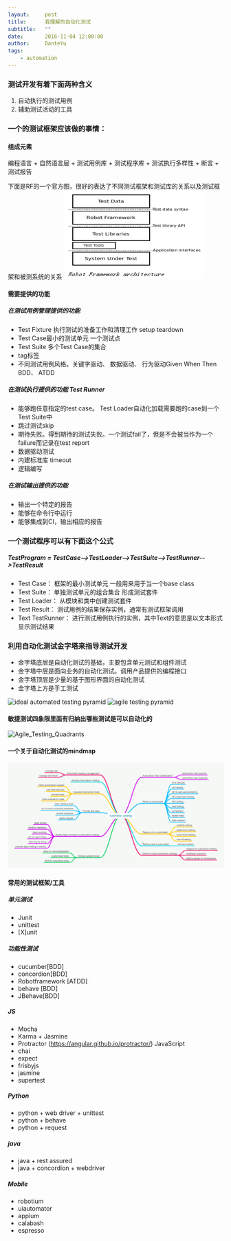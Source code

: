 ```yaml
---
layout:     post
title:      我理解的自动化测试
subtitle:   ""
date:       2016-11-04 12:00:00
author:     DanteYu
tags:
    - automation
---
```


### 测试开发有着下面两种含义
1. 自动执行的测试用例
2. 辅助测试活动的工具

### 一个的测试框架应该做的事情：

#### 组成元素
编程语言 + 自然语言层 + 测试用例库 + 测试程序库 + 测试执行多样性 + 断言 + 测试报告

下面是RF的一个官方图，很好的表达了不同测试框架和测试库的关系以及测试框架和被测系统的关系
![rf](https://github.com/DanteYu/DanteYu.github.io/blob/master/_posts/images/rf.png?raw=true)

#### 需要提供的功能
##### 在测试用例管理提供的功能
- Test Fixture 执行测试的准备工作和清理工作 setup teardown
- Test Case最小的测试单元 一个测试点
- Test Suite 多个Test Case的集合
- tag标签
- 不同测试用例风格。关键字驱动、 数据驱动、 行为驱动Given When Then BDD、  ATDD

##### 在测试执行提供的功能 Test Runner
- 能够跑任意指定的test case。 Test Loader自动化加载需要跑的case到一个Test Suite中
- 跳过测试skip
- 期待失败。得到期待的测试失败。一个测试fail了，但是不会被当作为一个failure而记录在test report
- 数据驱动测试
- 内建标准库  timeout
- 逻辑编写

##### 在测试输出提供的功能
- 输出一个特定的报告
- 能够在命令行中运行
- 能够集成到CI，输出相应的报告

### 一个测试程序可以有下面这个公式
##### TestProgram = TestCase-->TestLoader-->TestSuite-->TestRunner-->TestResult

- Test Case： 框架的最小测试单元 一般用来用于当一个base class
- Test Suite： 单独测试单元的组合集合 形成测试套件
- Test Loader： 从模块和类中创建测试套件
- Test Result： 测试用例的结果保存实例，通常有测试框架调用
- Text TestRunner： 进行测试用例执行的实例，其中Text的意思是以文本形式显示测试结果

### 利用自动化测试金字塔来指导测试开发
- 金字塔底层是自动化测试的基础，主要包含单元测试和组件测试
- 金字塔中层是面向业务的自动化测试。调用产品提供的编程接口
- 金字塔顶层是少量的基于图形界面的自动化测试
- 金字塔上方是手工测试

![ideal automated testing pyramid](https://watirmelon.files.wordpress.com/2012/01/idealautomatedtestingpyramid.png)
![agile testing pyramid](https://image.slidesharecdn.com/agiletestingframework-theartofautomatedtesting-140428114238-phpapp02/95/agile-testing-framework-the-art-of-automated-testing-18-638.jpg?cb=1442514508)

#### 敏捷测试四象限里面有归纳出哪些测试是可以自动化的
![Agile_Testing_Quadrants](http://istqbexamcertification.com/wp-content/uploads/2014/12/Agile_Testing_Quadrants.jpg)

#### 一个关于自动化测试的mindmap

![mindmap](https://github.com/DanteYu/DanteYu.github.io/blob/master/_posts/images/atmindmap.png?raw=true)


#### 常用的测试框架/工具

##### 单元测试
- Junit
- unittest
- [X]unit

##### 功能性测试
- cucumber[BDD]
- concordion[BDD]
- Robotframework [ATDD]
- behave [BDD]
- JBehave[BDD]

##### JS
- Mocha
- Karma + Jasmine
- Protractor (https://angular.github.io/protractor/) JavaScript
- chai
- expect
- frisbyjs
- jasmine
- supertest

##### Python
- python + web driver + unittest
- python + behave
- python + request

##### java
- java + rest assured
- java + concordion + webdriver

##### Mobile
- robotium
- uiautomator
- appium
- calabash
- espresso
